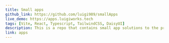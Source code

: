 ```yaml
---
title: Small apps
github_link: https://github.com/luigi989/smallApps
live_demo: https://apps.luigiworks.tech
tags: [Vite, React, Typescript, TailwindCSS, DaisyUI]
description: This is a repo that contains small app solutions to the problems listed on Apps idea collection
link: apps
---
```

